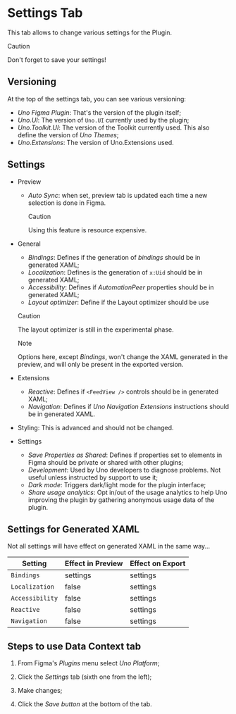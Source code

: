 # Settings Tab

This tab allows to change various settings for the Plugin.

> [!CAUTION]
> Don't forget to save your settings!

## Versioning

At the top of the settings tab, you can see various versioning:

* *Uno Figma Plugin*: That's the version of the plugin itself;
* *Uno.UI*: The version of `Uno.UI` currently used by the plugin;
* *Uno.Toolkit.UI*: The version of the Toolkit currently used. This also define the version of *Uno Themes*;
* *Uno.Extensions*: The version of Uno.Extensions used.

## Settings

* Preview

  * *Auto Sync*: when set, preview tab is updated each time a new selection is done in Figma.

    > [!CAUTION]
    > Using this feature is resource expensive.

* General

  * *Bindings*: Defines if the generation of _bindings_ should be in generated XAML;
  * *Localization*: Defines is the generation of `x:Uid` should be in generated XAML;
  * *Accessibility*: Defines if _AutomationPeer_ properties should be in generated XAML;
  * *Layout optimizer*: Define if the Layout optimizer should be use

  > [!CAUTION]
    > The layout optimizer is still in the experimental phase.

  > [!NOTE]
  > Options here, except _Bindings_, won't change the XAML generated in the preview, and will only be present in the exported version.

* Extensions

  * *Reactive*: Defines if `<FeedView />` controls should be in generated XAML;
  * *Navigation*: Defines if *Uno Navigation Extensions* instructions should be in generated XAML.

* Styling: This is advanced and should not be changed.

* Settings

  * *Save Properties as Shared*: Defines if properties set to elements in Figma should be private or shared with other plugins;
  * *Development*: Used by Uno developers to diagnose problems. Not useful unless instructed by support to use it;
  * *Dark mode*: Triggers dark/light mode for the plugin interface;
  * *Share usage analytics*: Opt in/out of the usage analytics to help Uno improving the plugin by gathering anonymous usage data of the plugin.

## Settings for Generated XAML

Not all settings will have effect on generated XAML in the same way...

|       Setting | Effect in Preview | Effect on Export |
| ------------ | ----------------- | ---------------- |
|    `Bindings` | settings          | settings         |
| `Localization` | false             | settings         |
| `Accessibility` | false             | settings         |
|    `Reactive` | false             | settings         |
|  `Navigation` | false             | settings         |


## Steps to use Data Context tab

1. From Figma's *Plugins* menu select *Uno Platform*;

2. Click the *Settings* tab (sixth one from the left);
3. Make changes;
4. Click the *Save button* at the bottom of the tab.